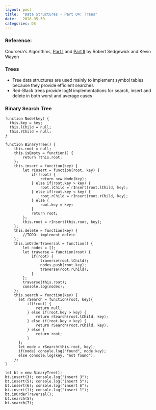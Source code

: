 ```yaml
---
layout: post
title:  "Data Structures - Part 04: Trees"
date:   2018-05-30
categories: DS
---
```


### Reference: 

Coursera's Algorithms, [Part I](https://www.coursera.org/learn/algorithms-part1) and [Part II](https://www.coursera.org/learn/algorithms-part2) by Robert Sedgewick and Kevin Wayen

### Trees

* Tree data structures are used mainly to implement symbol tables because they provide efficient searches
* Red-Black trees provide logN implementations for search, insert and delete in both worst and average cases



### Binary Search Tree

```
function Node(key) {
  this.key = key;
  this.lChild = null;
  this.rChild = null;
}

function BinaryTree() {
    this.root = null;
    this.isEmpty = function() {
        return !this.root;
    };
    this.insert = function(key) {
        let rInsert = function(root, key) {
            if(!root) {
                return new Node(key);
            } else if(root.key > key) {
                root.lChild = rInsert(root.lChild, key);
            } else if(root.key < key) {
                root.rChild = rInsert(root.rChild, key);
            } else {
                root.key = key;
            }
            return root;
        };
        this.root = rInsert(this.root, key);
    };
    this.delete = function(key) {
        //TODO: implement delete
    };
    this.inOrderTraversal = function() {
        let nodes = [];
        let traverse = function(root) {
            if(root) {
                traverse(root.lChild);
                nodes.push(root.key);
                traverse(root.rChild);
            }
        };
        traverse(this.root);
        console.log(nodes);
    };
    this.search = function(key) {
      let rSearch = function(root, key){
          if(!root) {
              return null;
          } else if(root.key > key) {
              return rSearch(root.lChild, key);
          } else if(root.key < key) {
              return rSearch(root.rChild, key);
          } else {
              return root;
          }
      };
      let node = rSearch(this.root, key);
      if(node) console.log("found", node.key);
      else console.log(key, "not found");
    };
}

let bt = new BinaryTree();
bt.insert(3); console.log("insert 3");
bt.insert(5); console.log("insert 5");
bt.insert(6); console.log("insert 6");
bt.insert(1); console.log("insert 1");
bt.inOrderTraversal();
bt.search(5);
bt.search(7);

```

    